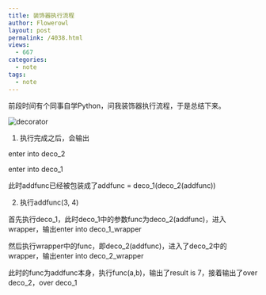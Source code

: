 ```yaml
---
title: 装饰器执行流程
author: Flowerowl
layout: post
permalink: /4038.html
views:
  - 667
categories:
  - note
tags:
  - note
---
```


前段时间有个同事自学Python，问我装饰器执行流程，于是总结下来。

![decorator](http://lazynight.me/wp-content/uploads/2017/10/decorator.png)

1. 执行完成之后，会输出

enter into deco_2

enter into deco_1

此时addfunc已经被包装成了addfunc = deco_1(deco_2(addfunc))

2. 执行addfunc(3, 4)

首先执行deco_1，此时deco_1中的参数func为deco_2(addfunc)，进入wrapper，输出enter into deco_1_wrapper

然后执行wrapper中的func，即deco_2(addfunc)，进入了deco_2中的wrapper，输出enter into deco_2_wrapper

此时的func为addfunc本身，执行func(a,b)，输出了result is 7，接着输出了over deco_2，over deco_1


